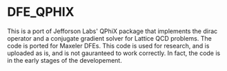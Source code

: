 # DFE_QPHIX

This is a port of Jefforson Labs' QPhiX package that implements the dirac operator and a conjugate gradient solver for Lattice QCD problems. The code is ported for Maxeler DFEs. This code is used for research, and is uploaded as is, and is not gauranteed to work correctly. In fact, the code is in the early stages of the developement. 
